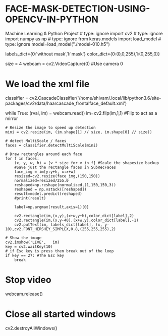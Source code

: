 # FACE-MASK-DETECTION-USING-OPENCV-IN-PYTHON

Machine Learning &amp; Python Project # type: ignore
import cv2 # type: ignore
import numpy as np # type: ignore
from keras.models import load_model # type: ignore
model=load_model("./model-010.h5")

labels_dict={0:'without mask',1:'mask'}
color_dict={0:(0,0,255),1:(0,255,0)}

size = 4
webcam = cv2.VideoCapture(0) #Use camera 0

# We load the xml file
classifier = cv2.CascadeClassifier('/home/shivam/.local/lib/python3.6/site-packages/cv2/data/haarcascade_frontalface_default.xml')

while True:
    (rval, im) = webcam.read()
    im=cv2.flip(im,1,1) #Flip to act as a mirror

    # Resize the image to speed up detection
    mini = cv2.resize(im, (im.shape[1] // size, im.shape[0] // size))

    # detect MultiScale / faces 
    faces = classifier.detectMultiScale(mini)

    # Draw rectangles around each face
    for f in faces:
        (x, y, w, h) = [v * size for v in f] #Scale the shapesize backup
        #Save just the rectangle faces in SubRecFaces
        face_img = im[y:y+h, x:x+w]
        resized=cv2.resize(face_img,(150,150))
        normalized=resized/255.0
        reshaped=np.reshape(normalized,(1,150,150,3))
        reshaped = np.vstack([reshaped])
        result=model.predict(reshaped)
        #print(result)
        
        label=np.argmax(result,axis=1)[0]
      
        cv2.rectangle(im,(x,y),(x+w,y+h),color_dict[label],2)
        cv2.rectangle(im,(x,y-40),(x+w,y),color_dict[label],-1)
        cv2.putText(im, labels_dict[label], (x, y-10),cv2.FONT_HERSHEY_SIMPLEX,0.8,(255,255,255),2)
        
    # Show the image
    cv2.imshow('LIVE',   im)
    key = cv2.waitKey(10)
    # if Esc key is press then break out of the loop 
    if key == 27: #The Esc key
        break
# Stop video
webcam.release()

# Close all started windows
cv2.destroyAllWindows()
